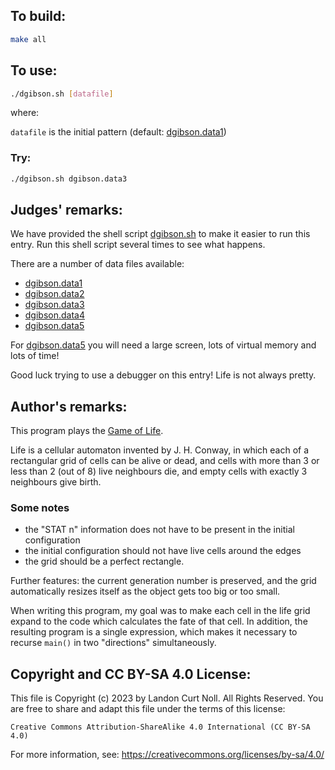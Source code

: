## To build:

```sh
make all
```


## To use:

```sh
./dgibson.sh [datafile]
```

where:

`datafile` is the initial pattern (default: [dgibson.data1](dgibson.data1))


### Try:

```sh
./dgibson.sh dgibson.data3
```


## Judges' remarks:

We have provided the shell script [dgibson.sh](dgibson.sh) to make it easier
to run this entry.  Run this shell script several times to
see what happens.

There are a number of data files available:

- [dgibson.data1](dgibson.data1)
- [dgibson.data2](dgibson.data2)
- [dgibson.data3](dgibson.data3)
- [dgibson.data4](dgibson.data4)
- [dgibson.data5](dgibson.data5)

For [dgibson.data5](dgibson.data5) you will need a large screen, lots of virtual
memory and lots of time!

Good luck trying to use a debugger on this entry!  Life is not
always pretty.


## Author's remarks:

This program plays the [Game of
Life](https://en.wikipedia.org/wiki/Conway's_Game_of_Life).

Life is a cellular automaton invented by J. H. Conway, in which each of
a rectangular grid of cells can be alive or dead, and cells with more
than 3 or less than 2 (out of 8) live neighbours die, and empty cells
with exactly 3 neighbours give birth.

### Some notes

- the "STAT n" information does not have to be present in the initial
configuration
- the initial configuration should not have live cells around the edges
- the grid should be a perfect rectangle.

Further features: the current generation number is preserved, and the
grid automatically resizes itself as the object gets too big or too
small.

When writing this program, my goal was to make each cell in the life
grid expand to the code which calculates the fate of that cell.  In
addition, the resulting program is a single expression, which makes it
necessary to recurse `main()` in two "directions" simultaneously.


## Copyright and CC BY-SA 4.0 License:

This file is Copyright (c) 2023 by Landon Curt Noll.  All Rights Reserved.
You are free to share and adapt this file under the terms of this license:

    Creative Commons Attribution-ShareAlike 4.0 International (CC BY-SA 4.0)

For more information, see: https://creativecommons.org/licenses/by-sa/4.0/
